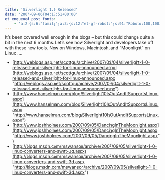 ```yaml
---
title: 'Silverlight 1.0 Released'
date: '2007-09-06T04:17:51+00:00'
et_enqueued_post_fonts:
    - 'a:2:{s:6:"family";a:3:{s:12:"et-gf-roboto";s:91:"Roboto:100,100italic,300,300italic,regular,italic,500,500italic,700,700italic,900,900italic";s:22:"et-gf-roboto-condensed";s:59:"Roboto+Condensed:300,300italic,regular,italic,700,700italic";s:17:"et-gf-roboto-slab";s:51:"Roboto+Slab:100,200,300,regular,500,600,700,800,900";}s:6:"subset";a:7:{i:0;s:9:"latin-ext";i:1;s:5:"greek";i:2;s:9:"greek-ext";i:3;s:10:"vietnamese";i:4;s:8:"cyrillic";i:5;s:5:"latin";i:6;s:12:"cyrillic-ext";}}'
---
```


It’s been covered well enough in the blogs – but this could change quite a bit in the next 6 months. Let’s see how Silverlight and developers take off with these new tools. Now on Windows, Macintosh, and “Moonlight” on Linux ….

- [http://weblogs.asp.net/scottgu/archive/2007/09/04/silverlight-1-0-released-and-silverlight-for-linux-announced.aspx](http://weblogs.asp.net/scottgu/archive/2007/09/04/silverlight-1-0-released-and-silverlight-for-linux-announced.aspx "http://weblogs.asp.net/scottgu/archive/2007/09/04/silverlight-1-0-released-and-silverlight-for-linux-announced.aspx")
- [http://www.hanselman.com/blog/Silverlight10IsOutAndItSupportsLinux.aspx](http://www.hanselman.com/blog/Silverlight10IsOutAndItSupportsLinux.aspx "http://www.hanselman.com/blog/Silverlight10IsOutAndItSupportsLinux.aspx")
- [http://www.joshholmes.com/2007/09/05/DancingInTheMoonlight.aspx](http://www.joshholmes.com/2007/09/05/DancingInTheMoonlight.aspx "http://www.joshholmes.com/2007/09/05/DancingInTheMoonlight.aspx")
- [http://blogs.msdn.com/mswanson/archive/2007/09/05/silverlight-1-0-linux-converters-and-swift-3d.aspx](http://blogs.msdn.com/mswanson/archive/2007/09/05/silverlight-1-0-linux-converters-and-swift-3d.aspx "http://blogs.msdn.com/mswanson/archive/2007/09/05/silverlight-1-0-linux-converters-and-swift-3d.aspx")